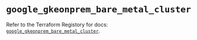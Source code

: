 # `google_gkeonprem_bare_metal_cluster`

Refer to the Terraform Registory for docs: [`google_gkeonprem_bare_metal_cluster`](https://registry.terraform.io/providers/hashicorp/google-beta/5.2.0/docs/resources/google_gkeonprem_bare_metal_cluster).
